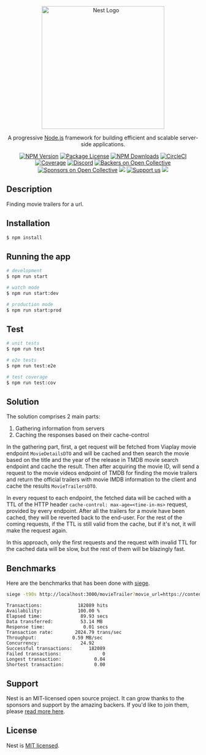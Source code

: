 <p align="center">
  <a href="http://nestjs.com/" target="blank"><img src="https://nestjs.com/img/logo_text.svg" width="320" alt="Nest Logo" /></a>
</p>

[circleci-image]: https://img.shields.io/circleci/build/github/nestjs/nest/master?token=abc123def456
[circleci-url]: https://circleci.com/gh/nestjs/nest

  <p align="center">A progressive <a href="http://nodejs.org" target="_blank">Node.js</a> framework for building efficient and scalable server-side applications.</p>
    <p align="center">
<a href="https://www.npmjs.com/~nestjscore" target="_blank"><img src="https://img.shields.io/npm/v/@nestjs/core.svg" alt="NPM Version" /></a>
<a href="https://www.npmjs.com/~nestjscore" target="_blank"><img src="https://img.shields.io/npm/l/@nestjs/core.svg" alt="Package License" /></a>
<a href="https://www.npmjs.com/~nestjscore" target="_blank"><img src="https://img.shields.io/npm/dm/@nestjs/common.svg" alt="NPM Downloads" /></a>
<a href="https://circleci.com/gh/nestjs/nest" target="_blank"><img src="https://img.shields.io/circleci/build/github/nestjs/nest/master" alt="CircleCI" /></a>
<a href="https://coveralls.io/github/nestjs/nest?branch=master" target="_blank"><img src="https://coveralls.io/repos/github/nestjs/nest/badge.svg?branch=master#9" alt="Coverage" /></a>
<a href="https://discord.gg/G7Qnnhy" target="_blank"><img src="https://img.shields.io/badge/discord-online-brightgreen.svg" alt="Discord"/></a>
<a href="https://opencollective.com/nest#backer" target="_blank"><img src="https://opencollective.com/nest/backers/badge.svg" alt="Backers on Open Collective" /></a>
<a href="https://opencollective.com/nest#sponsor" target="_blank"><img src="https://opencollective.com/nest/sponsors/badge.svg" alt="Sponsors on Open Collective" /></a>
  <a href="https://paypal.me/kamilmysliwiec" target="_blank"><img src="https://img.shields.io/badge/Donate-PayPal-ff3f59.svg"/></a>
    <a href="https://opencollective.com/nest#sponsor"  target="_blank"><img src="https://img.shields.io/badge/Support%20us-Open%20Collective-41B883.svg" alt="Support us"></a>
  <a href="https://twitter.com/nestframework" target="_blank"><img src="https://img.shields.io/twitter/follow/nestframework.svg?style=social&label=Follow"></a>
</p>
  <!--[![Backers on Open Collective](https://opencollective.com/nest/backers/badge.svg)](https://opencollective.com/nest#backer)
  [![Sponsors on Open Collective](https://opencollective.com/nest/sponsors/badge.svg)](https://opencollective.com/nest#sponsor)-->

## Description

Finding movie trailers for a url.

## Installation

```bash
$ npm install
```

## Running the app

```bash
# development
$ npm run start

# watch mode
$ npm run start:dev

# production mode
$ npm run start:prod
```

## Test

```bash
# unit tests
$ npm run test

# e2e tests
$ npm run test:e2e

# test coverage
$ npm run test:cov
```

## Solution

The solution comprises 2 main parts:

1. Gathering information from servers
2. Caching the responses based on their cache-control

In the gathering part, first, a get request will be fetched from Viaplay movie endpoint `MovieDetailsDTO` and will be cached and then search the movie based on the title and the year of the release in TMDB movie search endpoint and cache the result. Then after acquiring the movie ID, will send a request to the movie videos endpoint of TMDB for finding the movie trailers and return the official trailers with movie IMDB information to the client and cache the results `MovieTrailersDTO`. 

In every request to each endpoint, the fetched data will be cached with a TTL of the HTTP header `cache-control: max-age=<time-in-ms>` request, provided by every endpoint. After all the trailers for a movie have been cached, they will be reverted back to the end-user. For the rest of the coming requests, if the TTL is still valid from the cache, but if it's not, it will make the request again.

In this approach, only the first requests and the request with invalid TTL for the cached data will be slow, but the rest of them will be blazingly fast.

## Benchmarks

Here are the benchmarks that has been done with <a href="https://www.joedog.org/siege-manual/" target="_blank">siege</a>.

```bash
siege -t90s http://localhost:3000/movieTrailer?movie_url=https://content.viaplay.se/pc-se/film/focus-2015
```

```
Transactions:		      182089 hits
Availability:		      100.00 %
Elapsed time:		       89.93 secs
Data transferred:	       53.14 MB
Response time:		        0.01 secs
Transaction rate:	     2024.79 trans/sec
Throughput:		        0.59 MB/sec
Concurrency:		       24.92
Successful transactions:      182089
Failed transactions:	           0
Longest transaction:	        0.04
Shortest transaction:	        0.00

```

## Support

Nest is an MIT-licensed open source project. It can grow thanks to the sponsors and support by the amazing backers. If you'd like to join them, please [read more here](https://docs.nestjs.com/support).

## License

Nest is [MIT licensed](LICENSE).
